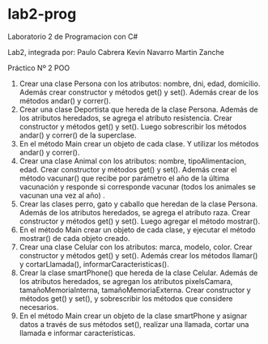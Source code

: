 # lab2-prog
Laboratorio 2 de Programacion con C#

Lab2, integrada por:
                Paulo Cabrera
                Kevin Navarro 
                Martin Zanche

Práctico Nº 2 POO
1. Crear una clase Persona con los atributos: nombre, dni, edad, domicilio. Además
crear constructor y métodos get() y set(). Además crear de los métodos andar()
y correr().
2. Crear una clase Deportista que hereda de la clase Persona. Además de los
atributos heredados, se agrega el atributo resistencia. Crear constructor y
métodos get() y set(). Luego sobrescribir los métodos andar() y correr() de la
superclase.
3. En el método Main crear un objeto de cada clase. Y utilizar los métodos andar()
y correr().
4. Crear una clase Animal con los atributos: nombre, tipoAlimentacion, edad. Crear
constructor y métodos get() y set(). Además crear el método vacunar() que recibe
por parámetro el año de la última vacunación y responde si corresponde vacunar
(todos los animales se vacunan una vez al año) .
5. Crear las clases perro, gato y caballo que heredan de la clase Persona. Además
de los atributos heredados, se agrega el atributo raza. Crear constructor y
métodos get() y set(). Luego agregar el método mostrar().
6. En el método Main crear un objeto de cada clase, y ejecutar el método mostrar()
de cada objeto creado.
7. Crear una clase Celular con los atributos: marca, modelo, color. Crear
constructor y métodos get() y set(). Además crear los métodos llamar() y
cortarLlamada(), informarCaracteristicas().
8. Crear la clase smartPhone() que hereda de la clase Celular. Además de los
atributos heredados, se agregan los atributos pixelsCamara,
tamañoMemoriaInterna, tamañoMemoriaExterna. Crear constructor y métodos
get() y set(), y sobrescribir los métodos que considere necesarios.
9. En el método Main crear un objeto de la clase smartPhone y asignar datos a
través de sus métodos set(), realizar una llamada, cortar una llamada e informar
características.
